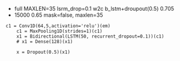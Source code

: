 + full MAXLEN=35  lsrm_drop=0.1  w2c  b_lstm+droupout(0.5) 0.705
+ 15000 0.65 mask=false, maxlen=35
```
c1 = Conv1D(64,5,activation='relu')(em)
    c1 = MaxPooling1D(strides=1)(c1)
    x1 = Bidirectional(LSTM(50, recurrent_dropout=0.1))(c1)
    # x1 = Dense(128)(x1)
    
    x = Dropout(0.5)(x1)
```